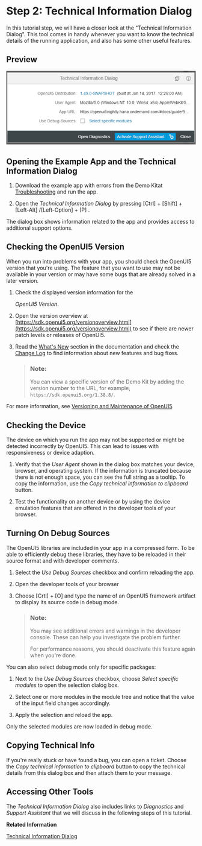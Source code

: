 <!-- loio63c97ef306f24d6992406eb7d87bc906 -->

# Step 2: Technical Information Dialog

In this tutorial step, we will have a closer look at the "Technical Information Dialog". This tool comes in handy whenever you want to know the technical details of the running application, and also has some other useful features.



<a name="loio63c97ef306f24d6992406eb7d87bc906__section_u2k_c1d_5z"/>

## Preview

![](images/Technical_Information_Dialog_OpenUI5_8bf9780.png)



<a name="loio63c97ef306f24d6992406eb7d87bc906__section_dmp_d1d_5z"/>

## Opening the Example App and the Technical Information Dialog

1.  Download the example app with errors from the Demo Kitat [Troubleshooting](https://ui5.sap.com/#/entity/sap.ui.core.tutorial.troubleshooting/sample/sap.ui.core.tutorial.troubleshooting.01) and run the app.

2.  Open the *Technical Information Dialog* by pressing [Ctrl\] + [Shift\] + [Left-Alt\] /[Left-Option\] + [P\] .


The dialog box shows information related to the app and provides access to additional support options.



<a name="loio63c97ef306f24d6992406eb7d87bc906__section_hw4_qmk_sz"/>

## Checking the OpenUI5 Version

When you run into problems with your app, you should check the OpenUI5 version that you're using. The feature that you want to use may not be available in your version or may have some bugs that are already solved in a later version.

1.  Check the displayed version information for the

    *OpenUI5 Version*.

2.  Open the version overview at [https://sdk.openui5.org/versionoverview.html](https://sdk.openui5.org/versionoverview.html) to see if there are newer patch levels or releases of OpenUI5.

3.  Read the [What's New](../01_Whats-New/what-s-new-in-openui5-99ac68a.md) section in the documentation and check the [Change Log](https://ui5.sap.com/#releasenotes.html) to find information about new features and bug fixes.

    > ### Note:  
    > You can view a specific version of the Demo Kit by adding the version number to the URL, for example, `https://sdk.openui5.org/1.38.8/`.


For more information, see [Versioning and Maintenance of OpenUI5](../02_Read-Me-First/versioning-and-maintenance-of-openui5-91f0214.md).



<a name="loio63c97ef306f24d6992406eb7d87bc906__section_t2f_pbd_5z"/>

## Checking the Device

The device on which you run the app may not be supported or might be detected incorrectly by OpenUI5. This can lead to issues with responsiveness or device adaption.

1.  Verify that the *User Agent* shown in the dialog box matches your device, browser, and operating system. If the information is truncated because there is not enough space, you can see the full string as a tooltip. To copy the information, use the *Copy technical information to clipboard* button.

2.  Test the functionality on another device or by using the device emulation features that are offered in the developer tools of your browser.




## Turning On Debug Sources

The OpenUI5 libraries are included in your app in a compressed form. To be able to efficiently debug these libraries, they have to be reloaded in their source format and with developer comments.

1.  Select the *Use Debug Sources* checkbox and confirm reloading the app.

2.  Open the developer tools of your browser

3.  Choose [Crtl\] + [O\]  and type the name of an OpenUI5 framework artifact to display its source code in debug mode.

    > ### Note:  
    > You may see additional errors and warnings in the developer console. These can help you investigate the problem further.
    > 
    > For performance reasons, you should deactivate this feature again when you're done.


You can also select debug mode only for specific packages:

1.  Next to the *Use Debug Sources* checkbox, choose *Select specific modules* to open the selection dialog box.

2.  Select one or more modules in the module tree and notice that the value of the input field changes accordingly.

3.  Apply the selection and reload the app.


Only the selected modules are now loaded in debug mode.



<a name="loio63c97ef306f24d6992406eb7d87bc906__section_ssw_znk_sz"/>

## Copying Technical Info

If you're really stuck or have found a bug, you can open a ticket. Choose the *Copy technical information to clipboard* button to copy the technical details from this dialog box and then attach them to your message.



<a name="loio63c97ef306f24d6992406eb7d87bc906__section_h4h_wnk_sz"/>

## Accessing Other Tools

The *Technical Information Dialog* also includes links to *Diagnostics* and *Support Assistant* that we will discuss in the following steps of this tutorial.

**Related Information**  


[Technical Information Dialog](../04_Essentials/technical-information-dialog-616a3ef.md#loio616a3ef07f554e20a3adf749c11f64e9 "The Technical Information dialog shows details of the OpenUI5 version currently being used in an app built with OpenUI5. You can use the Technical Information dialog to enable debug resources and open additional support tools to debug your app.")

